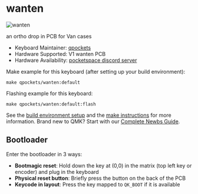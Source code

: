 # wanten

![wanten](https://i.imgur.com/d7o1Edf.png)

an ortho drop in PCB for Van cases

* Keyboard Maintainer: [qpockets](https://github.com/qpockets)
* Hardware Supported: V1 wanten PCB
* Hardware Availability: [pocketspace discord server](https://discord.gg/fKbTxraHc6)

Make example for this keyboard (after setting up your build environment):

    make qpockets/wanten:default

Flashing example for this keyboard:

    make qpockets/wanten:default:flash

See the [build environment setup](https://docs.qmk.fm/#/getting_started_build_tools) and the [make instructions](https://docs.qmk.fm/#/getting_started_make_guide) for more information. Brand new to QMK? Start with our [Complete Newbs Guide](https://docs.qmk.fm/#/newbs).

## Bootloader

Enter the bootloader in 3 ways:

* **Bootmagic reset**: Hold down the key at (0,0) in the matrix (top left key or encoder) and plug in the keyboard
* **Physical reset button**: Briefly press the button on the back of the PCB
* **Keycode in layout**: Press the key mapped to `QK_BOOT` if it is available

